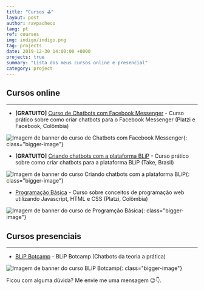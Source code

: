 ```yaml
---
title: "Cursos ⛳"
layout: post
author: ravpacheco
lang: pt
ref: courses
img: indigo/indigo.png
tag: projects
date: 2019-12-30 14:00:00 +0000
projects: true
summary: "Lista dos meus cursos online e presencial"
category: project
---
```


## Cursos online
-----------------------------

* **[GRATUITO]** [Curso de Chatbots com Facebook Messenger](https://www.facebook.com/groups/DevCSaoPaulo/learning_content/?filter=489591444944808) - Curso prático sobre como criar chatbots para o Facebook Messenger (Platzi e Facebook, Colômbia)

![Imagem de banner do curso de Chatbots com Facebook Messenger](../assets/images/2019-12-30-courses/face-platzi.png){: class="bigger-image"}

* **[GRATUITO]** [Criando chatbots com a plataforma BLiP](https://www.udemy.com/course/criando-chatbots-com-a-plataforma-blip/) - Curso prático sobre como criar chatbots para a plataforma BLiP (Take, Brasil)

![Imagem de banner do curso Criando chatbots com a plataforma BLiP](../assets/images/2019-12-30-courses/blip-udemy.png){: class="bigger-image"}

* [Programação Básica](https://platzi.com.br/cursos/programacao-basica/) - Curso sobre conceitos de programação web utilizando Javascript, HTML e CSS (Platzi, Colômbia)

![Imagem de banner do curso de Programção Básica](../assets/images/2019-12-30-courses/platzi-programacao.png){: class="bigger-image"}

## Cursos presenciais
-----------------------------

* [BLiP Botcamp](https://botcamp.blip.ai) - BLiP Botcamp (Chatbots da teoria a prática)

![Imagem de banner do curso BLiP Botcamp](../assets/images/2019-12-30-courses/botcamp.png){: class="bigger-image"}

Ficou com alguma dúvida? Me envie me uma mensagem 😉👇.